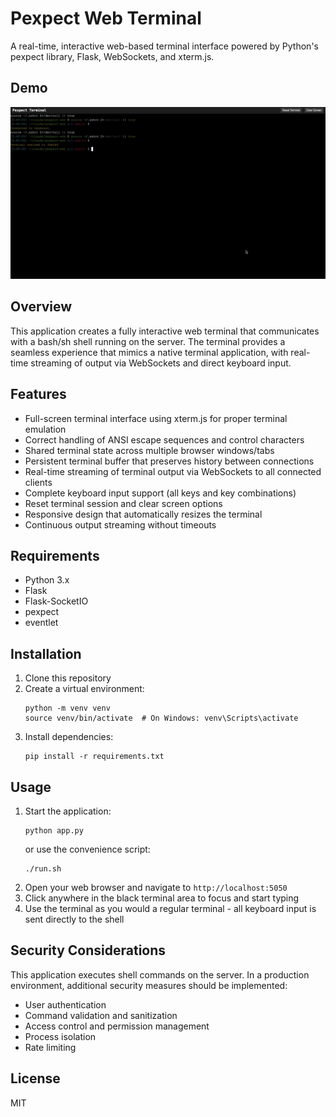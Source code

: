 # Pexpect Web Terminal

A real-time, interactive web-based terminal interface powered by Python's pexpect library, Flask, WebSockets, and xterm.js.

## Demo

![Pexpect Web Terminal Demo](pexpect-web-demo-hq.gif)

## Overview

This application creates a fully interactive web terminal that communicates with a bash/sh shell running on the server. The terminal provides a seamless experience that mimics a native terminal application, with real-time streaming of output via WebSockets and direct keyboard input.

## Features

- Full-screen terminal interface using xterm.js for proper terminal emulation
- Correct handling of ANSI escape sequences and control characters
- Shared terminal state across multiple browser windows/tabs
- Persistent terminal buffer that preserves history between connections
- Real-time streaming of terminal output via WebSockets to all connected clients
- Complete keyboard input support (all keys and key combinations)
- Reset terminal session and clear screen options
- Responsive design that automatically resizes the terminal
- Continuous output streaming without timeouts

## Requirements

- Python 3.x
- Flask
- Flask-SocketIO
- pexpect
- eventlet

## Installation

1. Clone this repository
2. Create a virtual environment:
   ```
   python -m venv venv
   source venv/bin/activate  # On Windows: venv\Scripts\activate
   ```
3. Install dependencies:
   ```
   pip install -r requirements.txt
   ```

## Usage

1. Start the application:
   ```
   python app.py
   ```
   or use the convenience script:
   ```
   ./run.sh
   ```
2. Open your web browser and navigate to `http://localhost:5050`
3. Click anywhere in the black terminal area to focus and start typing
4. Use the terminal as you would a regular terminal - all keyboard input is sent directly to the shell

## Security Considerations

This application executes shell commands on the server. In a production environment, additional security measures should be implemented:

- User authentication
- Command validation and sanitization
- Access control and permission management
- Process isolation
- Rate limiting

## License

MIT
